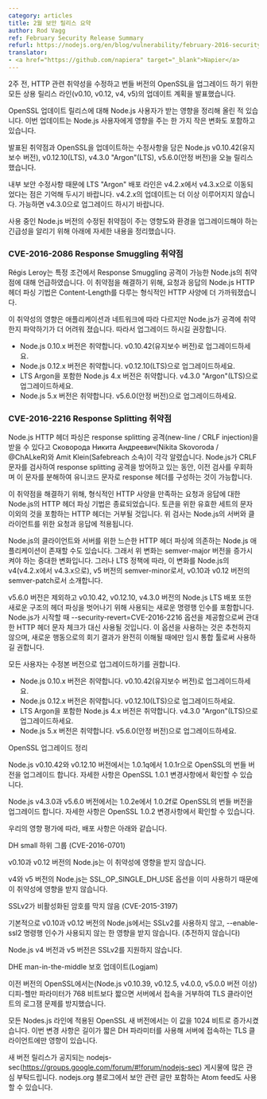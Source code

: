 ```yaml
---
category: articles
title: 2월 보안 릴리스 요약
author: Rod Vagg
ref: February Security Release Summary
refurl: https://nodejs.org/en/blog/vulnerability/february-2016-security-releases/
translator:
- <a href="https://github.com/napiera" target="_blank">Napier</a>
---
```


<!--
Two weeks ago we announced the planned release of updates to all active release lines, v0.10, v0.12, v4 and v5, to fix HTTP related vulnerabilities and to upgrade the bundled versions of OpenSSL.
-->
2주 전, HTTP 관련 취약성을 수정하고 번들 버전의 OpenSSL을 업그레이드 하기 위한 모든 상용 릴리스 라인(v0.10, v0.12, v4, v5)의 업데이트 계획을 발표했습니다.


<!--
Upon release of the OpenSSL updates we posted an impact assessment for Node.js users. We noted that the updates contained only one minor change that impacted Node.js users.
-->
OpenSSL 업데이트 릴리스에 대해 Node.js 사용자가 받는 영향을 정리해 올린 적 있습니다. 이번 업데이트는 Node.js 사용자에게 영향을 주는 한 가지 작은 변화도 포함하고 있습니다.


<!--
Today we have released Node.js v0.10.42 (Maintenance), v0.12.10 (LTS), v4.3.0 "Argon" (LTS) and v5.6.0 (Stable) with fixes for the announced vulnerabilities and updates to OpenSSL.
-->
발표된 취약점과 OpenSSL을 업데이트하는 수정사항을 담은 Node.js v0.10.42(유지보수 버전), v0.12.10(LTS), v4.3.0 "Argon"(LTS), v5.6.0(안정 버전)을 오늘 릴리스 했습니다.


<!--
Please note that our LTS "Argon" release line has moved from v4.2.x to v4.3.x due to the security fixes enclosed. There will be no further updates to v4.2.x. Users are advised to upgrade to v4.3.0 as soon as possible.
-->
내부 보안 수정사항 때문에 LTS "Argon" 배포 라인은 v4.2.x에서 v4.3.x으로 이동되었다는 점은 기억해 두시기 바랍니다. v4.2.x의 업데이트는 더 이상 이루어지지 않습니다. 가능하면 v4.3.0으로 업그레이드 하시기 바랍니다.


<!--
For the purpose of understanding the impact that the fixed vulnerabilities have on your Node.js deployment and the urgency of the upgrades for your circumstances we are providing details below.
-->
사용 중인 Node.js 버전의 수정된 취약점이 주는 영향도와 환경을 업그레이드해야 하는 긴급성을 알리기 위해 아래에 자세한 내용을 정리했습니다.


<!--
### CVE-2016-2086 Request Smuggling Vulnerability
-->

### CVE-2016-2086 Response Smuggling 취약점


<!--
Régis Leroy reported defects in Node.js that can make request smuggling attacks possible under certain circumstances. To fix these defects, HTTP header parsing in Node.js, for both requests and responses, is moving closer to the formal HTTP specification in its handling of Content-Length.
-->
Régis Leroy는 특정 조건에서 Response Smuggling 공격이 가능한 Node.js의 취약점에 대해 언급하였습니다. 이 취약점을 해결하기 위해, 요청과 응답의 Node.js HTTP 헤더 파싱 기법은 Content-Length를 다루는 형식적인 HTTP 사양에 더 가까워졌습니다.


<!--
While the impact of this vulnerability is application and network dependent, it is likely to be difficult to assess whether a Node.js deployment is vulnerable to attack. We therefore recommend that all users upgrade.
-->
이 취약성의 영향은 애플리케이션과 네트워크에 따라 다르지만 Node.js가 공격에 취약한지 파악하기가 더 어려워 졌습니다. 따라서 업그레이드 하시길 권장합니다.



<!--
* Versions 0.10.x of Node.js are vulnerable, please upgrade to v0.10.42 (Maintenance).
* Versions 0.12.x of Node.js are vulnerable, please upgrade to v0.12.10 (LTS).
* Versions 4.x, including LTS Argon, of Node.js are vulnerable, please upgrade to v4.3.0 "Argon" (LTS).
* Versions 5.x of Node.js are vulnerable, please upgrade to v5.6.0 (Stable).
-->
* Node.js 0.10.x 버전은 취약합니다. v0.10.42(유지보수 버전)로 업그레이드하세요.
* Node.js 0.12.x 버전은 취약합니다. v0.12.10(LTS)으로 업그레이드하세요.
* LTS Argon을 포함한 Node.js 4.x 버전은 취약합니다. v4.3.0 "Argon"(LTS)으로 업그레이드하세요.
* Node.js 5.x 버전은 취약합니다. v5.6.0(안정 버전)으로 업그레이드하세요.


<!--
### CVE-2016-2216 Response Splitting Vulnerability
-->

### CVE-2016-2216 Response Splitting 취약점


<!--
Сковорода Никита Андреевич (Nikita Skovoroda / @ChALkeR) and Amit Klein (of Safebreach) separately reported ways in which HTTP header parsing in Node.js can be used to perform response splitting attacks (new-line / CRLF injection). While Node.js has been protecting against response splitting attacks by checking for CRLF characters, it is possible to compose response headers using Unicode characters that decompose to these characters, bypassing the checks previously in place.
-->
Node.js HTTP 헤더 파싱은 response splitting 공격(new-line / CRLF injection)을 받을 수 있다고 Сковорода Никита Андреевич(Nikita Skovoroda / @ChALkeR)와 Amit Klein(Safebreach 소속)이 각각 알렸습니다. Node.js가 CRLF 문자를 검사하여 response splitting 공격을 방어하고 있는 동안, 이전 검사를 우회하며 이 문자를 분해하여 유니코드 문자로 response 헤더를 구성하는 것이 가능합니다.


<!--
To fix this defect, HTTP header parsing in Node.js, for both requests and responses, is moving closer to the formal HTTP specification. HTTP headers containing characters outside of the valid set for tokens will be rejected. This check is performed for both requests and responses, for Node.js HTTP servers and clients.
-->
이 취약점을 해결하기 위해, 형식적인 HTTP 사양을 만족하는 요청과 응답에 대한 Node.js의 HTTP 헤더 파싱 기법은 종료되었습니다. 토큰을 위한 유효한 세트의 문자 이외의 것을 포함하는 HTTP 헤더는 거부될 것입니다. 위 검사는 Node.js의 서버와 클라이언트를 위한 요청과 응답에 적용됩니다.


<!--
It is possible that there exist Node.js applications that rely on the lax behaviour of HTTP header parsing for Node.js clients and/or servers. This change is therefore a breaking change that would normally be reserved for a semver-major version increment. However, as per our LTS policy, we are introducing this change as a semver-minor in Node.js v4 (hence the move from v4.2.x to v4.3.x) and v5 and semver-patch in v0.10 and v0.12.
-->
Node.js의 클라이언트와 서버를 위한 느슨한 HTTP 헤더 파싱에 의존하는 Node.js 애플리케이션이 존재할 수도 있습니다. 그래서 위 변화는 semver-major 버전을 증가시켜야 하는 중대한 변화입니다. 그러나 LTS 정책에 따라, 이 변화를 Node.js의 v4(v4.2.x에서 v4.3.x으로), v5 버전의 semver-minor로서, v0.10과 v0.12 버전의 semver-patch로서 소개합니다.


<!--
Node.js LTS releases, v0.10.42, v0.12.10 and v4.3.0 (but not v5.6.0) also include a new command-line argument that can be used to turn off this new strict header parsing. By supplying --security-revert=CVE-2016-2216 when starting Node.js, the previous lenient HTTP header character checks will be used instead. Use of this option is not recommended and should only be used as a temporary migration tool where the implications of reverting the new behavior are fully understood.
-->
v5.6.0 버전은 제외하고 v0.10.42, v0.12.10, v4.3.0 버전의 Node.js LTS 배포 또한 새로운 구조의 헤더 파싱을 벗어나기 위해 사용되는 새로운 명령행 인수를 포함합니다. Node.js가 시작할 때 --security-revert=CVE-2016-2216 옵션을 제공함으로써 관대한 HTTP 헤더 문자 체크가 대신 사용될 것입니다. 이 옵션을 사용하는 것은 추천하지 않으며, 새로운 행동으로의 회기 결과가 완전히 이해될 때에만 임시 통합 툴로써 사용하길 권합니다.


<!--
We recommend that all users upgrade to receive this fix.
-->
모든 사용자는 수정본 버전으로 업그레이드하기를 권합니다.


<!--
* Versions 0.10.x of Node.js are vulnerable, please upgrade to v0.10.42 (Maintenance).
* Versions 0.12.x of Node.js are vulnerable, please upgrade to v0.12.10 (LTS).
* Versions 4.x, including LTS Argon, of Node.js are vulnerable, please upgrade to v4.3.0 "Argon" (LTS).
* Versions 5.x of Node.js are vulnerable, please upgrade to v5.6.0 (Stable).
-->
* Node.js 0.10.x 버전은 취약합니다. v0.10.42(유지보수 버전)로 업그레이드하세요.
* Node.js 0.12.x 버전은 취약합니다. v0.12.10(LTS)으로 업그레이드하세요.
* LTS Argon을 포함한 Node.js 4.x 버전은 취약합니다. v4.3.0 "Argon"(LTS)으로 업그레이드하세요.
* Node.js 5.x 버전은 취약합니다. v5.6.0(안정 버전)으로 업그레이드하세요.


<!--
OpenSSL upgrade summary
-->
OpenSSL 업그레이드 정리


<!--
Node.js v0.10.42 and v0.12.10 upgrades the bundled version of OpenSSL from 1.0.1q to 1.0.1r. Full details can be found in the OpenSSL 1.0.1 changelog.
-->
Node.js v0.10.42와 v0.12.10 버전에서는 1.0.1q에서 1.0.1r으로 OpenSSL의 번들 버전을 업그레이드 합니다. 자세한 사항은 OpenSSL 1.0.1 변경사항에서 확인할 수 있습니다.


<!--
Node.js v4.3.0 and v5.6.0 upgrades the bundled version of OpenSSL from 1.0.2e to 1.0.2f. Full details can be found in the OpenSSL 1.0.2 changelog.
-->
Node.js v4.3.0과 v5.6.0 버전에서는 1.0.2e에서 1.0.2f로 OpenSSL의 번들 버전을 업그레이드 합니다. 자세한 사항은 OpenSSL 1.0.2 변경사항에서 확인할 수 있습니다.


<!--
As per our impact assessment, the following applies to these releases:
-->
우리의 영향 평가에 따라, 배포 사항은 아래와 같습니다.


<!--
DH small subgroups (CVE-2016-0701)
-->
DH small 하위 그룹 (CVE-2016-0701)


<!--
Node.js v0.10 and v0.12 are not affected by this defect.
-->
v0.10과 v0.12 버전의 Node.js는 이 취약성에 영향을 받지 않습니다.


<!--
Node.js v4 and v5 use the SSL_OP_SINGLE_DH_USE option already and are therefore not affected by this defect.
-->
v4와 v5 버전의 Node.js는 SSL_OP_SINGLE_DH_USE 옵션을 이미 사용하기 때문에 이 취약성에 영향을 받지 않습니다.


<!--
SSLv2 doesn't block disabled ciphers (CVE-2015-3197)
-->
SSLv2가 비활성화된 암호를 막지 않음 (CVE-2015-3197)


<!--
Node.js v0.10 and v0.12 disable SSLv2 by default and are not affected unless the --enable-ssl2 command line argument is being used (not recommended).
-->
기본적으로 v0.10과 v0.12 버전의 Node.js에서는 SSLv2를 사용하지 않고, --enable-ssl2 명령행 인수가 사용되지 않는 한 영향을 받지 않습니다. (추전하지 않습니다)


<!--
Node.js v4 and v5 do not support SSLv2.
-->
Node.js v4 버전과 v5 버전은 SSLv2를 지원하지 않습니다.


<!--
An update on DHE man-in-the-middle protection (Logjam)
-->
DHE man-in-the-middle 보호 업데이트(Logjam)


<!--
Previous releases of OpenSSL (since Node.js v0.10.39, v0.12.5, v4.0.0 and v5.0.0) mitigated against Logjam for TLS clients by rejecting connections from servers where Diffie-Hellman parameters were shorter than 768-bits.
-->
이전 버전의 OpenSSL에서는(Node.js v0.10.39, v0.12.5, v4.0.0, v5.0.0 버전 이상) 디피-헬만 파라미터가 768 비트보다 짧으면 서버에서 접속을 거부하여 TLS 클라이언트의 로그잼 문제를 방지했습니다.


<!--
The new OpenSSL release, for all Node.js lines, increases this to 1024-bits. The change only impacts TLS clients connecting to servers with weak DH parameter lengths.
-->
모든 Nodes.js 라인에 적용된 OpenSSL 새 버전에서는 이 값을 1024 비트로 증가시켰습니다. 이번 변경 사항은 길이가 짧은 DH 파라미터를 사용해 서버에 접속하는 TLS 클라이언트에만 영향이 있습니다.


<!--
Please tune in to nodejs-sec (https://groups.google.com/forum/#!forum/nodejs-sec) to receive security announcements. An Atom feed is also available for security-only posts to the nodejs.org blog.
-->
새 버전 릴리스가 공지되는 nodejs-sec(<https://groups.google.com/forum/#!forum/nodejs-sec>) 게시물에 많은 관심 부탁드립니다. nodejs.org 블로그에서 보안 관련 글만 포함하는 Atom feed도 사용할 수 있습니다.
